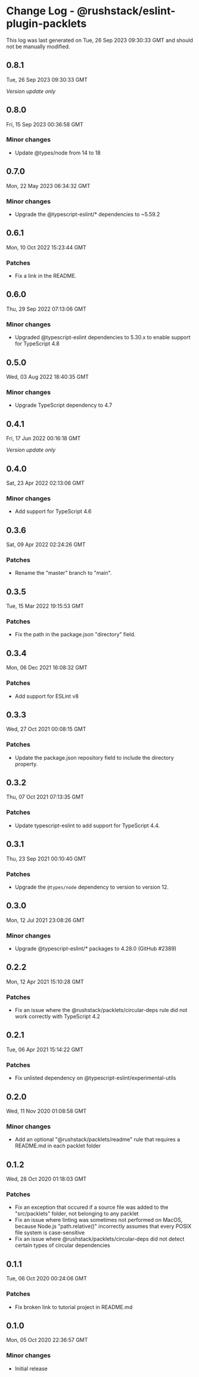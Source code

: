 # Change Log - @rushstack/eslint-plugin-packlets

This log was last generated on Tue, 26 Sep 2023 09:30:33 GMT and should not be manually modified.

## 0.8.1
Tue, 26 Sep 2023 09:30:33 GMT

_Version update only_

## 0.8.0
Fri, 15 Sep 2023 00:36:58 GMT

### Minor changes

- Update @types/node from 14 to 18

## 0.7.0
Mon, 22 May 2023 06:34:32 GMT

### Minor changes

- Upgrade the @typescript-eslint/* dependencies to ~5.59.2

## 0.6.1
Mon, 10 Oct 2022 15:23:44 GMT

### Patches

- Fix a link in the README.

## 0.6.0
Thu, 29 Sep 2022 07:13:06 GMT

### Minor changes

- Upgraded @typescript-eslint dependencies to 5.30.x to enable support for TypeScript 4.8

## 0.5.0
Wed, 03 Aug 2022 18:40:35 GMT

### Minor changes

- Upgrade TypeScript dependency to 4.7

## 0.4.1
Fri, 17 Jun 2022 00:16:18 GMT

_Version update only_

## 0.4.0
Sat, 23 Apr 2022 02:13:06 GMT

### Minor changes

- Add support for TypeScript 4.6

## 0.3.6
Sat, 09 Apr 2022 02:24:26 GMT

### Patches

- Rename the "master" branch to "main".

## 0.3.5
Tue, 15 Mar 2022 19:15:53 GMT

### Patches

- Fix the path in the package.json "directory" field.

## 0.3.4
Mon, 06 Dec 2021 16:08:32 GMT

### Patches

- Add support for ESLint v8

## 0.3.3
Wed, 27 Oct 2021 00:08:15 GMT

### Patches

- Update the package.json repository field to include the directory property.

## 0.3.2
Thu, 07 Oct 2021 07:13:35 GMT

### Patches

- Update typescript-eslint to add support for TypeScript 4.4.

## 0.3.1
Thu, 23 Sep 2021 00:10:40 GMT

### Patches

- Upgrade the `@types/node` dependency to version to version 12.

## 0.3.0
Mon, 12 Jul 2021 23:08:26 GMT

### Minor changes

- Upgrade @typescript-eslint/* packages to 4.28.0 (GitHub #2389)

## 0.2.2
Mon, 12 Apr 2021 15:10:28 GMT

### Patches

- Fix an issue where the @rushstack/packlets/circular-deps rule did not work correctly with TypeScript 4.2

## 0.2.1
Tue, 06 Apr 2021 15:14:22 GMT

### Patches

- Fix unlisted dependency on @typescript-eslint/experimental-utils

## 0.2.0
Wed, 11 Nov 2020 01:08:58 GMT

### Minor changes

- Add an optional "@rushstack/packlets/readme" rule that requires a README.md in each packlet folder

## 0.1.2
Wed, 28 Oct 2020 01:18:03 GMT

### Patches

- Fix an exception that occured if a source file was added to the "src/packlets" folder, not belonging to any packlet
- Fix an issue where linting was sometimes not performed on MacOS, because Node.js "path.relative()" incorrectly assumes that every POSIX file system is case-sensitive
- Fix an issue where @rushstack/packlets/circular-deps did not detect certain types of circular dependencies

## 0.1.1
Tue, 06 Oct 2020 00:24:06 GMT

### Patches

- Fix broken link to tutorial project in README.md

## 0.1.0
Mon, 05 Oct 2020 22:36:57 GMT

### Minor changes

- Initial release

